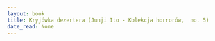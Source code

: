 ```yaml
---
layout: book
title: Kryjówka dezertera (Junji Ito - Kolekcja horrorów,  no. 5)
date_read: None
---
```

